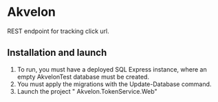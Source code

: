 # Akvelon
REST endpoint for tracking click url.

## Installation and launch
1. To run, you must have a deployed SQL Express instance, where an empty AkvelonTest database must be created.
2. You must apply the migrations with the Update-Database command.
3. Launch the project " Akvelon.TokenService.Web"
